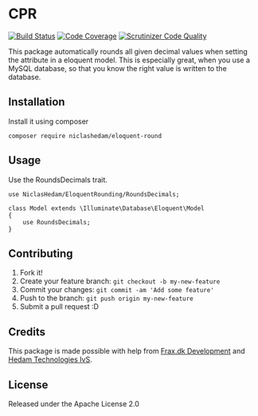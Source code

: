 # CPR
[![Build Status](https://scrutinizer-ci.com/g/NiclasHedam/EloquentRound/badges/build.png?b=master)](https://scrutinizer-ci.com/g/NiclasHedam/EloquentRound/build-status/master)
[![Code Coverage](https://scrutinizer-ci.com/g/NiclasHedam/EloquentRound/badges/coverage.png?b=master)](https://scrutinizer-ci.com/g/NiclasHedam/EloquentRound/?branch=master)
[![Scrutinizer Code Quality](https://scrutinizer-ci.com/g/NiclasHedam/EloquentRound/badges/quality-score.png?b=master)](https://scrutinizer-ci.com/g/NiclasHedam/EloquentRound/?branch=master)

This package automatically rounds all given decimal values when setting the attribute in a eloquent model. This is especially great, when you use a MySQL database, so that you know the right value is written to the database.

## Installation

Install it using composer

`composer require niclashedam/eloquent-round`

## Usage

Use the RoundsDecimals trait.


```
use NiclasHedam/EloquentRounding/RoundsDecimals;

class Model extends \Illuminate\Database\Eloquent\Model
{
    use RoundsDecimals;
}
```

## Contributing

1. Fork it!
2. Create your feature branch: `git checkout -b my-new-feature`
3. Commit your changes: `git commit -am 'Add some feature'`
4. Push to the branch: `git push origin my-new-feature`
5. Submit a pull request :D

## Credits

This package is made possible with help from [Frax.dk Development](http://frax.dk) and [Hedam Technologies IvS](http://hedam.org).

## License

Released under the Apache License 2.0
